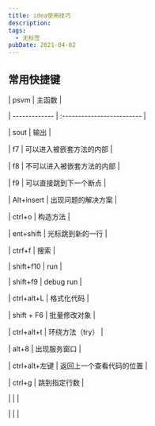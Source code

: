 ```yaml
---
title: idea使用技巧
description: 
tags:
  - 无标签
pubDate: 2021-04-02
---
```



## 常用快捷键



<!-- more -->



| psvm          | 主函数                     |

| ------------- | :------------------------- |

| sout          | 输出                       |

| f7            | 可以进入被嵌套方法的内部   |

| f8            | 不可以进入被嵌套方法的内部 |

| f9            | 可以直接跳到下一个断点     |

| Alt+insert    | 出现问题的解决方案         |

| ctrl+o        | 构造方法                   |

| ent+shift     | 光标跳到新的一行           |

| ctrf+f        | 搜索                       |

| shift+f10     | run                        |

| shift+f9      | debug run                  |

| ctrl+alt+L    | 格式化代码                 |

| shift + F6    | 批量修改对象               |

| ctrl+alt+t    | 环绕方法（try）            |

| alt+8         | 出现服务窗口               |

| ctrl+alt+左键 | 返回上一个查看代码的位置   |

| ctrl+g        | 跳到指定行数               |

|               |                            |

|               |                            |